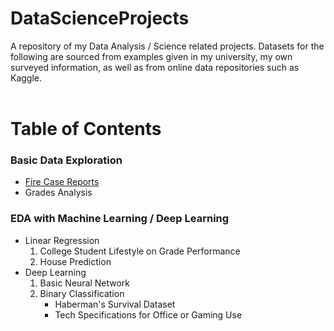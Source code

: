 <h1> DataScienceProjects </h1>
A repository of my Data Analysis / Science related projects. Datasets for the following are sourced from examples given in my university, my own surveyed information, as well as from online data repositories such as Kaggle.
<br /><br />
<h1 id="table-of-contents"> Table of Contents </h1>

<nav>
<h3> Basic Data Exploration </h3>

<ul>
  <li><a href="Data Portfolio (Python-only)\Basic Data Exploration\Fire Case Reports\fire_case_reports.md">Fire Case Reports</a></li>
  <li>Grades Analysis</li>
</ul>

<h3> EDA with Machine Learning / Deep Learning </h3>
<ul>
<li>Linear Regression 
  <ol>
    <li>College Student Lifestyle on Grade Performance</li>
    <li>House Prediction</li>
  </ol>
</li>
<li>Deep Learning
  <ol>
    <li>Basic Neural Network</li>
    <li>Binary Classification
      <ul>
        <li>Haberman's Survival Dataset</li>
        <li>Tech Specifications for Office or Gaming Use</li>
      </ul>
    </li>
  </ol>
</li>
</ul>

</nav>